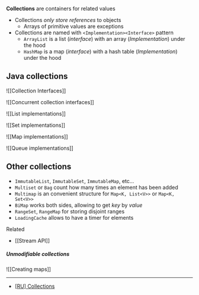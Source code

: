 **Collections** are containers for related values

- Collections *only store references* to objects 
	- Arrays of primitive values are exceptions
- Collections are named with `<Implementation><Interface>` pattern
	- `ArrayList` is a list (*interface*) with an array (*Implementation*) under the hood
	- `HashMap` is a map (*interface*) with a hash table (*Implementation*) under the hood

## Java collections

![[Collection Interfaces]]

![[Concurrent collection interfaces]]

![[List implementations]]

![[Set implementations]]

![[Map implementations]]

![[Queue implementations]]

## Other collections

- `ImmutableList`, `ImmutableSet`, `ImmutableMap`, etc...
- `Multiset` or `Bag` count how many times an element has been added
- `Multimap` is an convenient structure for `Map<K, List<V>>` or `Map<K, Set<V>>`
- `BiMap` works both sides, allowing to get *key* by *value*
- `RangeSet`, `RangeMap` for storing disjoint ranges
- `LoadingCache` allows to have a timer for elements

Related

- [[Stream API]]



##### Unmodifiable collections
![[Creating maps]]

---

-  [[RU] Collections](https://habr.com/ru/company/luxoft/blog/256877/)